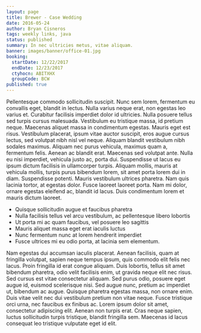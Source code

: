```yaml
---
layout: page
title: Brewer - Case Wedding
date: 2016-05-24
author: Bryan Cisneros
tags: weekly links, java
status: published
summary: In nec ultricies metus, vitae aliquam.
banner: images/banner/office-01.jpg
booking:
  startDate: 12/22/2017
  endDate: 12/23/2017
  ctyhocn: ABITXHX
  groupCode: BCW
published: true
---
```

Pellentesque commodo sollicitudin suscipit. Nunc sem lorem, fermentum eu convallis eget, blandit in lectus. Nulla varius neque erat, non egestas leo varius et. Curabitur facilisis imperdiet dolor id ultricies. Nulla posuere tellus sed turpis cursus malesuada. Vestibulum eu tristique massa, id pretium neque. Maecenas aliquet massa in condimentum egestas. Mauris eget est risus. Vestibulum placerat, ipsum vitae auctor suscipit, eros augue cursus lectus, sed volutpat nibh nisl vel neque. Aliquam blandit vestibulum nibh sodales maximus.
Aliquam nec purus vehicula, maximus quam a, fermentum felis. Aenean ac blandit erat. Maecenas sed volutpat ante. Nulla eu nisi imperdiet, vehicula justo ac, porta dui. Suspendisse ut lacus eu ipsum dictum facilisis in ullamcorper turpis. Aliquam mollis, mauris at vehicula mollis, turpis purus bibendum lorem, sit amet porta lorem dui in diam. Suspendisse potenti. Mauris vestibulum ultrices pharetra. Nam quis lacinia tortor, at egestas dolor. Fusce laoreet laoreet porta. Nam mi dolor, ornare egestas eleifend ac, blandit id lacus. Duis condimentum lorem et mauris dictum laoreet.

* Quisque sollicitudin augue et faucibus pharetra
* Nulla facilisis tellus vel arcu vestibulum, ac pellentesque libero lobortis
* Ut porta mi ac quam faucibus, vel posuere leo sagittis
* Mauris aliquet massa eget erat iaculis luctus
* Nunc fermentum nunc at lorem hendrerit imperdiet
* Fusce ultrices mi eu odio porta, at lacinia sem elementum.

Nam egestas dui accumsan iaculis placerat. Aenean facilisis, quam at fringilla volutpat, sapien neque tempus ipsum, quis commodo elit felis nec lacus. Proin fringilla id erat congue aliquam. Duis lobortis, tellus sit amet bibendum pharetra, odio velit facilisis enim, ut gravida neque elit nec risus. Sed cursus est vitae consectetur aliquam. Sed purus odio, posuere eget augue id, euismod scelerisque nisi. Sed augue nunc, pretium ac imperdiet ut, bibendum ac augue. Quisque pharetra egestas massa, non ornare enim. Duis vitae velit nec dui vestibulum pretium non vitae neque. Fusce tristique orci urna, nec faucibus ex finibus ac. Lorem ipsum dolor sit amet, consectetur adipiscing elit. Aenean non turpis erat. Cras neque sapien, luctus sollicitudin turpis tristique, blandit fringilla sem. Maecenas id lacus consequat leo tristique vulputate eget id elit.
